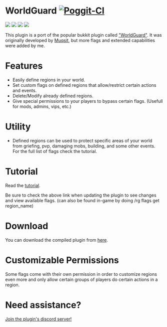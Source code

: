 # WorldGuard [![Poggit-CI](https://poggit.pmmp.io/ci.badge/Chalapa13/WorldGuard/WorldGuard)](https://poggit.pmmp.io/ci/Chalapa13/WorldGuard/WorldGuard)

[![](https://poggit.pmmp.io/shield.state/WorldGuard)](https://poggit.pmmp.io/p/WorldGuard)
<a href="https://poggit.pmmp.io/p/WorldGuard"><img src="https://poggit.pmmp.io/shield.state/WorldGuard"></a>
[![](https://poggit.pmmp.io/shield.api/WorldGuard)](https://poggit.pmmp.io/p/WorldGuard)
<a href="https://poggit.pmmp.io/p/WorldGuard"><img src="https://poggit.pmmp.io/shield.api/WorldGuard"></a>

This plugin is a port of the popular bukkit plugin called ["WorldGuard"](https://dev.bukkit.org/projects/worldguard). It was originally developed by [Muqsit](https://github.com/Muqsit), but more flags and extended capabilities were added by me.

# Features
- Easily define regions in your world.
- Set custom flags on defined regions that allow/restrict certain actions and events.
- Delete/Modify already defined regions.
- Give special permissions to your players to bypass certain flags. (Usefull for mods, admins, vips, etc.)

# Utility
- Defined regions can be used to protect specific areas of your world from griefing, pvp, damaging mobs, building, and some other events.  
For the full list of flags check the tutorial.

# Tutorial
Read the [tutorial](https://github.com/Chalapa13/WorldGuard/wiki/Tutorial).  

Be sure to check the above link when updating the plugin to see changes and view available flags. (can also be found in-game by doing /rg flags get region_name)

# Download
You can download the compiled plugin from [here](https://zee.gl/XCVfgC).

# Customizable Permissions
Some flags come with their own permission in order to customize regions even more and only allow certain groups of players do certain actions in a region.

# Need assistance?
[Join the plugin's discord server!](https://zee.gl/nNwsSBk)
